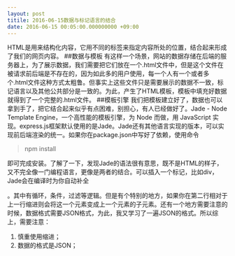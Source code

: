 ```yaml
---
layout: post
titile: 2016-06-15数据与标记语言的结合
date: 2016-06-15 00:05:00.000000000 +09:00
---
```

HTML是用来结构化内容，它用不同的标签来指定内容所处的位置，结合起来形成了我们的网页内容。
##数据与模板
有这样一个场景，网站的数据存储在后端的服务器上，为了展示数据，我们需要把它们放在一个.html文件中，但是这个文件在被请求前后端是不存在的，因为如此多的用户使用，每一个人有一个或者多个.html文件这种方式太粗鲁。但事实上这些文件只是需要展示的数据不一致，标记语言以及其他公共部分是一致的。为此，产生了HTML模板，模板中填充好数据就得到了一个完整的.html文件。
##模板引擎
我们把模板建立好了，数据也可以拿到手了，把它结合起来似乎有点困难，别担心，有人已经做好了。Jade - Node Template Engine，一个高性能的模板引擎，为 Node 而做，用 JavaScript 实现。express.js框架默认使用的是Jade。Jade还有其他语言实现的版本，可以实现前后端渲染的统一。如果你在package.json中写好了依赖，使用命令
>npm install

即可完成安装。了解了一下，发现Jade的语法很有意思，既不是HTML的样子，又不完全像一门编程语言，更像是两者的结合。可以插入一个标记，比如div，Jade会在编译时为你自动补全<div></div>。其中有循环，条件，过滤等逻辑。但是有个特别的地方，如果你在第二行相对于上一行缩进则会将这一个元素变成上一个元素的子元素。还有一个地方需要注意的时候，数据格式需要JSON格式，为此，我又学习了一遍JSON的格式。所以综上，需要注意：

1. 慎重使用缩进；
2. 数据的格式是JSON；